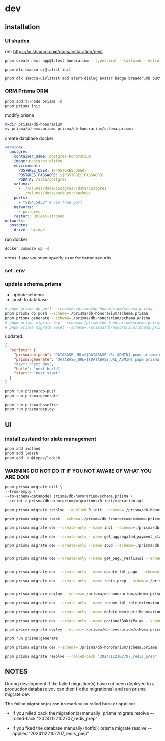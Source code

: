 # dev

## installation

### UI shadcn

ref: <https://ui.shadcn.com/docs/installation/next>

```sh
pnpm create next-app@latest honorarium --typescript --tailwind --eslint

pnpm dlx shadcn-ui@latest init

pnpm dlx shadcn-ui@latest add alert-dialog avatar badge breadcrumb button calendar card checkbox collapsible dialog dropdown-menu form input label navigation-menu pagination popover progress scroll-area separator sheet skeleton sonner switch table @tanstack/react-table tabs textarea toast tooltip
```

### ORM Prisma ORM

```sh
pnpm add ts-node prisma -D
pnpm prisma init
```

modify prisma

```sh
mkdir prisma/db-honorarium
mv prisma/schema.prisma prisma/db-honorarium/schema.prisma
```

create database docker

```yml
services:
  postgres:
    container_name: postgres-honorarium
    image: postgres:alpine
    environment:
      POSTGRES_USER: ${POSTGRES_USER}
      POSTGRES_PASSWORD: ${POSTGRES_PASSWORD}
      PGDATA: /data/postgres
    volumes:
      - ./volumes/data/postgres:/data/postgres
      - ./volumes/data/backups:/backups
    ports:
      - "5454:5432" # use free port
    networks:
      - postgres
    restart: unless-stopped
networks:
  postgres:
    driver: bridge
```

run docker

```sh
docker compose up -d
```

notes:
Later we must specify user for better security

### set .env

### update schema.prisma

- update schema
- push to database

```sh
# pnpm prisma db pull --schema=./prisma/db-honorarium/schema.prisma
pnpm prisma db push --schema=./prisma/db-honorarium/schema.prisma
pnpm prisma generate --schema=./prisma/db-honorarium/schema.prisma
# pnpm prisma migrate dev --schema=./prisma/db-honorarium/schema.prisma
# pnpm prisma migrate reset --schema=./prisma/db-honorarium/schema.prisma
```

updated:

```json
{
  "scripts": {
    "prisma:db-push": "DATABASE_URL=${DATABASE_URL_ADMIN} pnpm prisma db push --schema=./prisma/db-honorarium/schema.prisma",
    "prisma:generate": "DATABASE_URL=${DATABASE_URL_ADMIN} pnpm prisma generate --schema=./prisma/db-honorarium/schema.prisma"
    "dev": "next dev",
    "build": "next build",
    "start": "next start"
  }
}
```

```sh
pnpm run prisma:db-push
pnpm run prisma:generate

```

```sh
pnpm run prisma:baseline
pnpm run prisma:deploy
```

## UI

### install zustand for state management

```sh
pnpm add zustand
pnpm add lodash
pnpm add -D @types/lodash
```

### WARNING DO NOT DO IT IF YOU NOT AWARE OF WHAT YOU ARE DOIN

```sh
pnpm prisma migrate diff \
--from-empty \
--to-schema-datamodel prisma/db-honorarium/schema.prisma \
--script > prisma/db-honorarium/migrations/0_init/migration.sql

pnpm prisma migrate resolve --applied 0_init --schema=./prisma/db-honorarium/schema.prisma
```

```sh
pnpm prisma migrate reset --schema=./prisma/db-honorarium/schema.prisma
```

```sh
pnpm prisma migrate dev --create-only --name init --schema=./prisma/db-honorarium/schema.prisma

pnpm prisma migrate dev --create-only --name get_aggregated_payment_status --schema=./prisma/db-honorarium/schema.prisma

pnpm prisma migrate dev --create-only --name sp2d --schema=./prisma/db-honorarium/schema.prisma


pnpm prisma migrate dev --create-only --name get_pagu_realisasi --schema=./prisma/db-honorarium/schema.prisma


pnpm prisma migrate dev --create-only --name update_tbl_pagu --schema=./prisma/db-honorarium/schema.prisma

pnpm prisma migrate dev --create-only --name redis_prep --schema=./prisma/db-honorarium/schema.prisma


pnpm prisma migrate deploy --schema=./prisma/db-honorarium/schema.prisma

pnpm prisma migrate dev --create-only --name rename_tbl_role_extension --schema=./prisma/db-honorarium/schema.prisma

pnpm prisma migrate dev --create-only --name delete_NominatifHonorarium --schema=./prisma/db-honorarium/schema.prisma

pnpm prisma migrate dev --create-only --name opsionalBuktiPajak --schema=./prisma/db-honorarium/schema.prisma

pnpm prisma migrate deploy --schema=./prisma/db-honorarium/schema.prisma

pnpm run prisma:generate

pnpm prisma migrate dev --schema=./prisma/db-honorarium/schema.prisma
```

```sh
pnpm prisma migrate resolve --rolled-back "20241122102707_redis_prep" --schema=./prisma/db-honorarium/schema.prisma
```

## NOTES

During development if the failed migration(s) have not been deployed to a production database you can then fix the migration(s) and run prisma migrate dev.

The failed migration(s) can be marked as rolled back or applied:

- If you rolled back the migration(s) manually:
  prisma migrate resolve --rolled-back "20241122102707_redis_prep"

- If you fixed the database manually (hotfix):
  prisma migrate resolve --applied "20241122102707_redis_prep"
